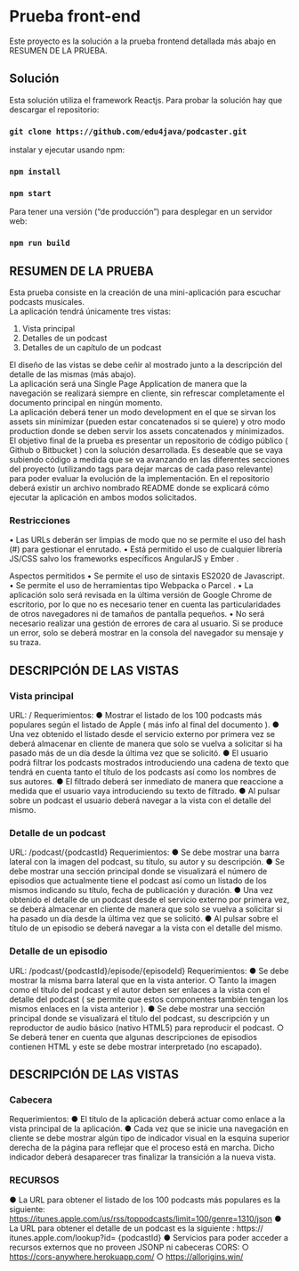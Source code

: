 # Prueba front-end
Este proyecto es la solución a la prueba frontend detallada más abajo en RESUMEN DE LA PRUEBA.  
## Solución
Esta solución utiliza el framework Reactjs. Para probar la solución hay que descargar el repositorio:   
### `git clone https://github.com/edu4java/podcaster.git`
instalar y ejecutar usando npm:
### `npm install`
### `npm start`
Para tener una versión (“de producción”) para desplegar en un servidor web: 
### `npm run build`

## RESUMEN DE LA PRUEBA
Esta prueba consiste en la creación de una mini-aplicación para escuchar
podcasts musicales.  
La aplicación tendrá únicamente tres vistas:  
1. Vista principal
2. Detalles de un podcast
3. Detalles de un capítulo de un podcast  
  
El diseño de las vistas se debe ceñir al mostrado junto a la descripción del detalle de
las mismas (más abajo).  
La aplicación será una Single Page Application de manera que la navegación se realizará
siempre en cliente, sin refrescar completamente el documento principal en ningún
momento.  
La aplicación deberá tener un modo development en el que se sirvan los assets sin
minimizar (pueden estar concatenados si se quiere) y otro modo production donde se
deben servir los assets concatenados y minimizados.  
El objetivo final de la prueba es presentar un repositorio de código público ( Github o
Bitbucket ) con la solución desarrollada. Es deseable que se vaya subiendo código a
medida que se va avanzando en las diferentes secciones del proyecto (utilizando tags
para dejar marcas de cada paso relevante) para poder evaluar la evolución de la
implementación. En el repositorio deberá existir un archivo nombrado README donde se
explicará cómo ejecutar la aplicación en ambos modos solicitados.  
### Restricciones  
• Las URLs deberán ser limpias de modo que no se permite el uso del hash (#)
para gestionar el enrutado.
• Está permitido el uso de cualquier librería JS/CSS salvo los frameworks
específicos AngularJS y Ember .
  
Aspectos permitidos
• Se permite el uso de sintaxis ES2020 de Javascript.
• Se permite el uso de herramientas tipo Webpacka o Parcel .
• La aplicación solo será revisada en la última versión de Google Chrome de escritorio,
por lo que no es necesario tener en cuenta las particularidades de otros
navegadores ni de tamaños de pantalla pequeños.
• No será necesario realizar una gestión de errores de cara al usuario. Si se produce
un error, solo se deberá mostrar en la consola del navegador su mensaje y su
traza.

## DESCRIPCIÓN DE LAS VISTAS
### Vista principal
URL: /
Requerimientos:
● Mostrar el listado de los 100 podcasts más populares según el listado de Apple
( más info al final del documento ).
● Una vez obtenido el listado desde el servicio externo por primera vez se deberá
almacenar en cliente de manera que solo se vuelva a solicitar si ha pasado más
de un día desde la última vez que se solicitó.
● El usuario podrá filtrar los podcasts mostrados introduciendo una cadena de texto
que tendrá en cuenta tanto el título de los podcasts así como los nombres de sus
autores.
● El filtrado deberá ser inmediato de manera que reaccione a medida que el usuario
vaya introduciendo su texto de filtrado.
● Al pulsar sobre un podcast el usuario deberá navegar a la vista con el
detalle del mismo.

### Detalle de un podcast
URL: /podcast/{podcastId}
Requerimientos:
● Se debe mostrar una barra lateral con la imagen del podcast, su título, su autor
y su descripción.
● Se debe mostrar una sección principal donde se visualizará el número de episodios
que actualmente tiene el podcast así como un listado de los mismos indicando su
título, fecha de publicación y duración.
● Una vez obtenido el detalle de un podcast desde el servicio externo por primera
vez, se deberá almacenar en cliente de manera que solo se vuelva a solicitar si ha
pasado un día desde la última vez que se solicitó.
● Al pulsar sobre el título de un episodio se deberá navegar a la vista con el
detalle del mismo.

### Detalle de un episodio
URL: /podcast/{podcastId}/episode/{episodeId}
Requerimientos:
● Se debe mostrar la misma barra lateral que en la vista anterior.
○ Tanto la imagen como el título del podcast y el autor deben ser enlaces a
la vista con el detalle del podcast ( se permite que estos componentes
también tengan los mismos enlaces en la vista anterior ).
● Se debe mostrar una sección principal donde se visualizará el título del
podcast, su descripción y un reproductor de audio básico (nativo HTML5) para
reproducir el podcast.
○ Se deberá tener en cuenta que algunas descripciones de episodios contienen
HTML y este se debe mostrar interpretado (no escapado).

## DESCRIPCIÓN DE LAS VISTAS
### Cabecera
Requerimientos:
● El título de la aplicación deberá actuar como enlace a la vista principal de la
aplicación.
● Cada vez que se inicie una navegación en cliente se debe mostrar algún tipo de
indicador visual en la esquina superior derecha de la página para reflejar que el
proceso está en marcha. Dicho indicador deberá desaparecer tras finalizar la
transición a la nueva vista.

### RECURSOS
● La URL para obtener el listado de los 100 podcasts más populares es la
siguiente:
https://itunes.apple.com/us/rss/toppodcasts/limit=100/genre=1310/json
● La URL para obtener el detalle de un podcast es la siguiente : https://
itunes.apple.com/lookup?id= {podcastId}
● Servicios para poder acceder a recursos externos que no proveen JSONP ni
cabeceras CORS:
○ https://cors-anywhere.herokuapp.com/
○ https://allorigins.win/

